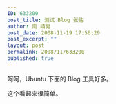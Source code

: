 ```yaml
---
ID: 633200
post_title: 测试 Blog 张贴
author: 南 靖男
post_date: 2008-11-19 17:56:29
post_excerpt: ""
layout: post
permalink: 2008/11/633200
published: true
---
```

<p>呵呵，Ubuntu 下面的 Blog 工具好多。</p><p>
这个看起来很简单。</p>